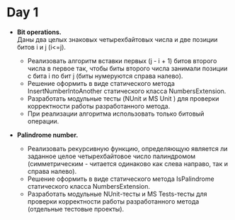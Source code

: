 # Day 1

* **Bit operations.**    
Даны два целых знаковых четырехбайтовых числа и две позиции битов i и j (i<=j).
    * Реализовать алгоритм вставки первых (j - i + 1) битов второго числа в первое так, чтобы биты второго числа занимали позиции с бита i по бит j (биты нумеруются справа налево).
    * Решение оформить в виде статического метода InsertNumberIntoAnother статического класса NumbersExtension.
    * Разработать модульные тесты (NUnit и MS Unit ) для проверки корректности работы разработанного метода.
    * При реализации алгоритма использовать только битовый операции.

* **Palindrome number.**
    * Реализовать  рекурсивную функцию, определяющую является ли заданное целое четырехбайтовое число палиндромом (симметрическим - читается одинаково как слева направо, так и справа налево).
    * Решение оформить в виде статического метода IsPalindrome статического класса NumbersExtension.
    * Разработать модульные NUnit-тесты и MS Tests-тесты для проверки корректности работы разработанного метода (отдельные тестовые проекты).
